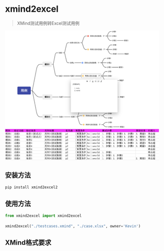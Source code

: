 # xmind2excel
> XMind测试用例转Excel测试用例

![xmind.png](doc%2Fxmind.png)
![excel.png](doc%2Fexcel.png)

## 安装方法
```shell
pip install xmind2excel2
```

## 使用方法

```python
from xmind2excel import xmind2excel

xmind2excel("./testcases.xmind", "./case.xlsx", owner='Kevin')

```

## XMind格式要求


